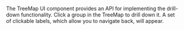 The TreeMap UI component provides an&nbsp;API for implementing the drill-down functionality. Click a&nbsp;group in&nbsp;the TreeMap to&nbsp;drill down&nbsp;it. A&nbsp;set of&nbsp;clickable labels, which allow you to&nbsp;navigate back, will appear.